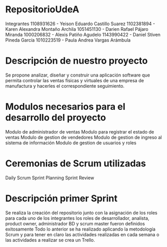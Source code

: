 # RepositorioUdeA
Integrantes 
1108931626 - Yeison Eduardo Castillo Suarez
1102381894 - Karen Alexandra Montaño Archila
1051451130 - Darien Rafael Pájaro Miranda
1000206832 - Alexis Patiño Agudelo
1143990422 - Daniel Stiven Pineda García
1010223519 - Paula Andrea Vargas Arámbula

# Descripción de nuestro proyecto 
Se propone analizar, diseñar y construir una aplicación software que permita 
controlar las ventas físicas y virtuales de una empresa de manufactura y 
hacerles el correspondiente seguimiento. 

# Modulos necesarios para el desarrollo del proyecto 

Modulo de administrador de ventas 
Modulo para registrar el estado de ventas 
Modulo de gestion de vendedores 
Modulo de gestion de ingreso al sistema de información
Modulo de gestion de usuarios y roles

# Ceremonias de Scrum utilizadas

Daily Scrum
Sprint Planning
Sprint Review


# Descripción primer Sprint
Se realiza la creación del repositorio junto con la asignación de los roles para cada uno de los integrantes
los roles de desarrollador, analista, product owner, administrador BD y scrum master fueron definidos exitosamente
Todo lo anterior se ha realizado aplicando la metodología Scrum y para tener en claro las actividades realizadas en cada semana o las actividades a realizar se crea un Trello.

